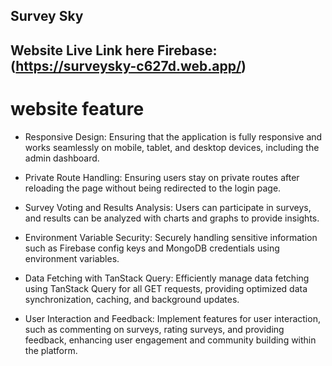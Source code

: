 
## Survey Sky

## Website Live Link here Firebase:(https://surveysky-c627d.web.app/)

# website feature 

- Responsive Design: Ensuring that the application is fully responsive and works seamlessly on mobile, tablet, and desktop devices, including the admin dashboard.

- Private Route Handling: Ensuring users stay on private routes after reloading the page without being redirected to the login page.

- Survey Voting and Results Analysis: Users can participate in surveys, and results can be analyzed with charts and graphs to provide insights.

- Environment Variable Security: Securely handling sensitive information such as Firebase config keys and MongoDB credentials using environment variables.

- Data Fetching with TanStack Query: Efficiently manage data fetching using TanStack Query for all GET requests, providing optimized data synchronization, caching, and background updates.

- User Interaction and Feedback: Implement features for user interaction, such as commenting on surveys, rating surveys, and providing feedback, enhancing user engagement and community building within the platform.



